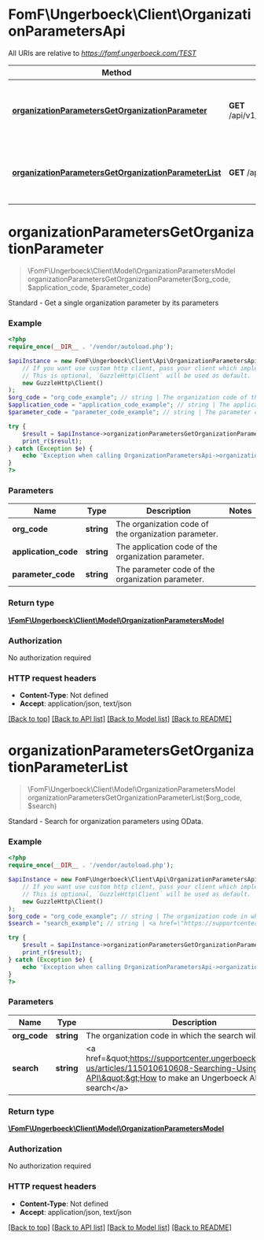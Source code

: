 # FomF\Ungerboeck\Client\OrganizationParametersApi

All URIs are relative to *https://fomf.ungerboeck.com/TEST*

Method | HTTP request | Description
------------- | ------------- | -------------
[**organizationParametersGetOrganizationParameter**](OrganizationParametersApi.md#organizationParametersGetOrganizationParameter) | **GET** /api/v1/OrganizationParameters/{OrgCode}/{ApplicationCode}/{ParameterCode} | Standard - Get a single organization parameter by its parameters
[**organizationParametersGetOrganizationParameterList**](OrganizationParametersApi.md#organizationParametersGetOrganizationParameterList) | **GET** /api/v1/OrganizationParameters/{OrgCode} | Standard - Search for organization parameters using OData.


# **organizationParametersGetOrganizationParameter**
> \FomF\Ungerboeck\Client\Model\OrganizationParametersModel organizationParametersGetOrganizationParameter($org_code, $application_code, $parameter_code)

Standard - Get a single organization parameter by its parameters

### Example
```php
<?php
require_once(__DIR__ . '/vendor/autoload.php');

$apiInstance = new FomF\Ungerboeck\Client\Api\OrganizationParametersApi(
    // If you want use custom http client, pass your client which implements `GuzzleHttp\ClientInterface`.
    // This is optional, `GuzzleHttp\Client` will be used as default.
    new GuzzleHttp\Client()
);
$org_code = "org_code_example"; // string | The organization code of the organization parameter.
$application_code = "application_code_example"; // string | The application code of the organization parameter.
$parameter_code = "parameter_code_example"; // string | The parameter code of the organization parameter.

try {
    $result = $apiInstance->organizationParametersGetOrganizationParameter($org_code, $application_code, $parameter_code);
    print_r($result);
} catch (Exception $e) {
    echo 'Exception when calling OrganizationParametersApi->organizationParametersGetOrganizationParameter: ', $e->getMessage(), PHP_EOL;
}
?>
```

### Parameters

Name | Type | Description  | Notes
------------- | ------------- | ------------- | -------------
 **org_code** | **string**| The organization code of the organization parameter. |
 **application_code** | **string**| The application code of the organization parameter. |
 **parameter_code** | **string**| The parameter code of the organization parameter. |

### Return type

[**\FomF\Ungerboeck\Client\Model\OrganizationParametersModel**](../Model/OrganizationParametersModel.md)

### Authorization

No authorization required

### HTTP request headers

 - **Content-Type**: Not defined
 - **Accept**: application/json, text/json

[[Back to top]](#) [[Back to API list]](../../README.md#documentation-for-api-endpoints) [[Back to Model list]](../../README.md#documentation-for-models) [[Back to README]](../../README.md)

# **organizationParametersGetOrganizationParameterList**
> \FomF\Ungerboeck\Client\Model\OrganizationParametersModel organizationParametersGetOrganizationParameterList($org_code, $search)

Standard - Search for organization parameters using OData.

### Example
```php
<?php
require_once(__DIR__ . '/vendor/autoload.php');

$apiInstance = new FomF\Ungerboeck\Client\Api\OrganizationParametersApi(
    // If you want use custom http client, pass your client which implements `GuzzleHttp\ClientInterface`.
    // This is optional, `GuzzleHttp\Client` will be used as default.
    new GuzzleHttp\Client()
);
$org_code = "org_code_example"; // string | The organization code in which the search will take place
$search = "search_example"; // string | <a href=\"https://supportcenter.ungerboeck.com/hc/en-us/articles/115010610608-Searching-Using-the-API\">How to make an Ungerboeck API search</a>

try {
    $result = $apiInstance->organizationParametersGetOrganizationParameterList($org_code, $search);
    print_r($result);
} catch (Exception $e) {
    echo 'Exception when calling OrganizationParametersApi->organizationParametersGetOrganizationParameterList: ', $e->getMessage(), PHP_EOL;
}
?>
```

### Parameters

Name | Type | Description  | Notes
------------- | ------------- | ------------- | -------------
 **org_code** | **string**| The organization code in which the search will take place |
 **search** | **string**| &lt;a href&#x3D;\&quot;https://supportcenter.ungerboeck.com/hc/en-us/articles/115010610608-Searching-Using-the-API\&quot;&gt;How to make an Ungerboeck API search&lt;/a&gt; |

### Return type

[**\FomF\Ungerboeck\Client\Model\OrganizationParametersModel**](../Model/OrganizationParametersModel.md)

### Authorization

No authorization required

### HTTP request headers

 - **Content-Type**: Not defined
 - **Accept**: application/json, text/json

[[Back to top]](#) [[Back to API list]](../../README.md#documentation-for-api-endpoints) [[Back to Model list]](../../README.md#documentation-for-models) [[Back to README]](../../README.md)

